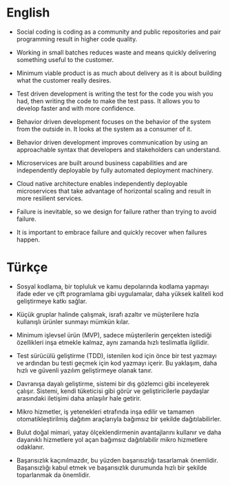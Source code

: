 # English

- Social coding is coding as a community and public repositories and pair programming result in higher code quality.
  
- Working in small batches reduces waste and means quickly delivering something useful to the customer.
  
- Minimum viable product is as much about delivery as it is about building what the customer really desires.
  
- Test driven development is writing the test for the code you wish you had, then writing the code to make the test pass. It allows you to develop faster and with more confidence.
  
- Behavior driven development focuses on the behavior of the system from the outside in. It looks at the system as a consumer of it.
  
- Behavior driven development improves communication by using an approachable syntax that developers and stakeholders can understand.
  
- Microservices are built around business capabilities and are independently deployable by fully automated deployment machinery.
  
- Cloud native architecture enables independently deployable microservices that take advantage of horizontal scaling and result in more resilient services.
  
- Failure is inevitable, so we design for failure rather than trying to avoid failure.
  
- It is important to embrace failure and quickly recover when failures happen.

# Türkçe

- Sosyal kodlama, bir topluluk ve kamu depolarında kodlama yapmayı ifade eder ve çift programlama gibi uygulamalar, daha yüksek kaliteli kod geliştirmeye katkı sağlar.

- Küçük gruplar halinde çalışmak, israfı azaltır ve müşterilere hızla kullanışlı ürünler sunmayı mümkün kılar.

- Minimum işlevsel ürün (MVP), sadece müşterilerin gerçekten istediği özellikleri inşa etmekle kalmaz, aynı zamanda hızlı teslimatla ilgilidir.

- Test sürücülü geliştirme (TDD), istenilen kod için önce bir test yazmayı ve ardından bu testi geçmek için kod yazmayı içerir. Bu yaklaşım, daha hızlı ve güvenli yazılım geliştirmeye olanak tanır.

- Davranışa dayalı geliştirme, sistemi bir dış gözlemci gibi inceleyerek çalışır. Sistemi, kendi tüketicisi gibi görür ve geliştiricilerle paydaşlar arasındaki iletişimi daha anlaşılır hale getirir.

- Mikro hizmetler, iş yetenekleri etrafında inşa edilir ve tamamen otomatikleştirilmiş dağıtım araçlarıyla bağımsız bir şekilde dağıtılabilirler.

- Bulut doğal mimari, yatay ölçeklendirmenin avantajlarını kullanır ve daha dayanıklı hizmetlere yol açan bağımsız dağıtılabilir mikro hizmetlere odaklanır.

- Başarısızlık kaçınılmazdır, bu yüzden başarısızlığı tasarlamak önemlidir. Başarısızlığı kabul etmek ve başarısızlık durumunda hızlı bir şekilde toparlanmak da önemlidir.


